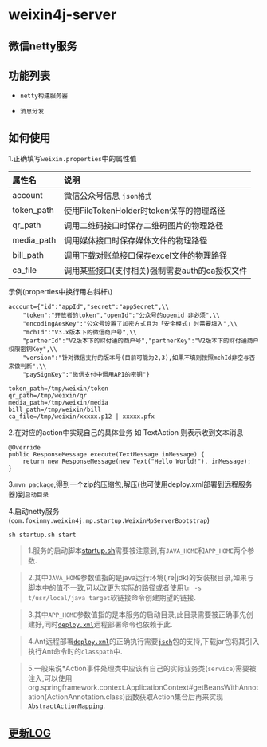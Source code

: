 weixin4j-server
===============

微信netty服务
------------

功能列表
-------

* `netty构建服务器`

* `消息分发`

如何使用
--------
1.正确填写`weixin.properties`中的属性值

| 属性名       |       说明      |
| :---------- | :-------------- |
| account     | 微信公众号信息 `json格式`  |
| token_path  | 使用FileTokenHolder时token保存的物理路径 |
| qr_path     | 调用二维码接口时保存二维码图片的物理路径 |
| media_path  | 调用媒体接口时保存媒体文件的物理路径 |
| bill_path   | 调用下载对账单接口保存excel文件的物理路径 |
| ca_file     | 调用某些接口(支付相关)强制需要auth的ca授权文件 |

示例(properties中换行用右斜杆\\)

	account={"id":"appId","secret":"appSecret",\\
		"token":"开放者的token","openId":"公众号的openid 非必须",\\
		"encodingAesKey":"公众号设置了加密方式且为「安全模式」时需要填入",\\
		"mchId":"V3.x版本下的微信商户号",\\
		"partnerId":"V2版本下的财付通的商户号","partnerKey":"V2版本下的财付通商户权限密钥Key",\\
		"version":"针对微信支付的版本号(目前可能为2,3),如果不填则按照mchId非空与否来做判断",\\
		"paySignKey":"微信支付中调用API的密钥"}
	
	token_path=/tmp/weixin/token
	qr_path=/tmp/weixin/qr
	media_path=/tmp/weixin/media
	bill_path=/tmp/weixin/bill
	ca_file=/tmp/weixin/xxxxx.p12 | xxxxx.pfx

2.在对应的action中实现自己的具体业务 如 TextAction 则表示收到文本消息

	@Override
	public ResponseMessage execute(TextMessage inMessage) {
		return new ResponseMessage(new Text("Hello World!"), inMessage);
	}
	
3.`mvn package`,得到一个zip的压缩包,解压(也可使用deploy.xml部署到远程服务器)到`启动目录`

4.启动netty服务(`com.foxinmy.weixin4j.mp.startup.WeixinMpServerBootstrap`)
    
    sh startup.sh start
 
 > 1.服务的启动脚本[startup.sh](./src/main/startup.sh)需要被注意到,有`JAVA_HOME`和`APP_HOME`两个参数.
 
 > 2.其中`JAVA_HOME`参数值指的是java运行环境(jre|jdk)的安装根目录,如果与脚本中的值不一致,可以改更为实际的路径或者使用`ln -s t/usr/local/java target`软链接命令创建期望的链接.
 
 > 3.其中`APP_HOME`参数值指的是本服务的启动目录,此目录需要被正确事先创建好,同时[`deploy.xml`](./deploy.xml)远程部署命令也依赖于此.
 
 > 4.Ant远程部署[`deploy.xml`](./deploy.xml)的正确执行需要[`jsch`](http://www.jcraft.com/jsch/)包的支持,下载jar包将其引入执行Ant命令时的`classpath`中.
 
 > 5.一般来说*Action事件处理类中应该有自己的实际业务类(`service`)需要被注入,可以使用org.springframework.context.ApplicationContext#getBeansWithAnnotation(ActionAnnotation.class)函数获取Action集合后再来实现[`AbstractActionMapping`](https://github.com/foxinmy/weixin4j/blob/master/weixin4j-base/src/main/java/com/foxinmy/weixin4j/action/mapping/AbstractActionMapping.java).
    
[更新LOG](./CHANGE.md)
----------------------